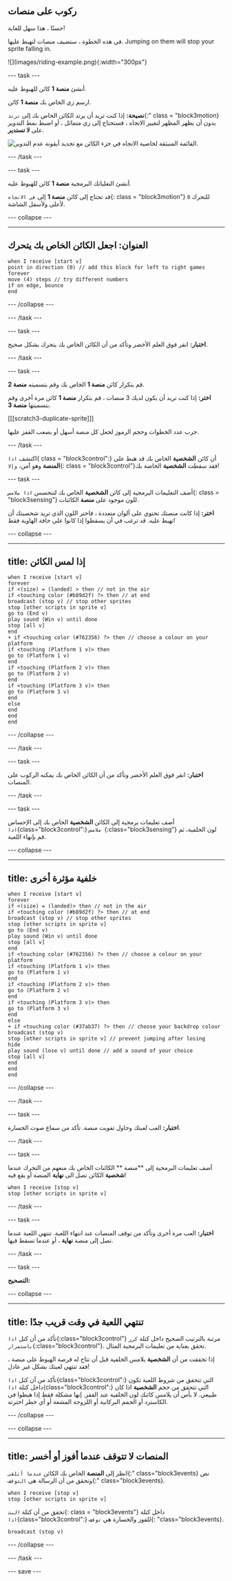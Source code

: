 ## ركوب على منصات

<div style="display: flex; flex-wrap: wrap">
<div style="flex-basis: 200px; flex-grow: 1; margin-right: 15px;">
حسنًا ، هذا سهل للغاية! 

في هذه الخطوة ، ستضيف منصات لتهبط عليها. Jumping on them will stop your sprite falling in. 
</div>
<div>
![](images/riding-example.png){:width="300px"}
</div>
</div>

--- task ---

أنشئ **منصة 1** كائن للهبوط عليه.

ارسم زي الخاص بك **منصة 1** كائن.

**نصيحة:** إذا كنت تريد أن يرتد الكائن الخاص بك إلى `ترتد`{:" class = "block3motion} بدون أن يظهر المظهر لتغيير الاتجاه ، فستحتاج إلى زي متماثل ، أو اضبط نمط التدوير على **لا تستدير**.

![القائمة المنبثقة لخاصية الاتجاه في جزء الكائن مع تحديد أيقونة عدم التدوير.](images/dont-rotate.png)

--- /task ---

--- task ---

أنشئ التعلياتك البرمجية **منصة 1** كائن للهبوط عليه.

قد تحتاج إلى كائن **منصة 1** إلى `في الاتجاه`{: class = "block3motion"} `0` للتحرك لأعلى ولأسفل الشاشة.

--- collapse ---

---
العنوان: اجعل الكائن الخاص بك يتحرك
---

```blocks3
when I receive [start v]
point in direction (0) // add this block for left to right games
forever
move (4) steps // try different numbers
if on edge, bounce
end
```

--- /collapse ---

--- /task ---

--- task ---

**اختبار:** انقر فوق العلم الأخضر وتأكد من أن الكائن الخاص بك يتحرك بشكل صحيح.

--- /task ---

--- task ---

قم بتكرار كائن **منصة 1** الخاص بك وقم بتسميته **منصة 2**.

**اختر:** إذا كنت تريد أن يكون لديك 3 منصات ، قم بتكرار **منصة 1** كائن مرة أخرى وقم بتسميتها **منصة 3**.

[[[scratch3-duplicate-sprite]]]

جرب عدد الخطوات وحجم الرموز لجعل كل منصة أسهل أو يصعب القفز عليها.

--- /task ---

اكتشف `اذا`{ class = "block3control":} أن كائن **الشخصية** الخاص بك قد هبط على **المنصة** وهو آمن، `وإلا`{: class = "block3control"}فقد سقطت **الشخصية** الخاصة بك!

--- task ---

أضف التعليمات البرمجية إلى كائن **الشخصية** الخاص بك لتتحسس `اذا ملامس`{: class = "block3sensing"} للون موجود على **منصة** الكائنات.

**اختر:** إذا كانت منصتك تحتوي على ألوان متعددة ، فاختر اللون الذي تريد شخصيتك أن تهبط عليه. قد ترغب في أن يسقطوا إذا كانوا على حافة الهاوية فقط!

--- collapse ---

---
title: إذا لمس الكائن
---

```blocks3
when I receive [start v]
forever
if <(size) = (landed) > then // not in the air
if <touching color (#b89d2f) ?> then // at end
broadcast (stop v) // stop other sprites
stop [other scripts in sprite v]
go to (End v)
play sound (Win v) until done
stop [all v]
end
+ if <touching color (#762356) ?> then // choose a colour on your platform
if <touching (Platform 1 v)> then
go to (Platform 1 v)
end
if <touching (Platform 2 v)> then
go to (Platform 2 v)
end
if <touching (Platform 3 v)> then
go to (Platform 3 v)
end
else
end
end
end
```

--- /collapse ---

--- /task ---

--- task ---

**اختبار:** انقر فوق العلم الأخضر وتأكد من أن الكائن الخاص بك يمكنه الركوب على المنصات.

--- /task ---

--- task ---

أضف تعليمات برمجية إلى الكائن **الشخصية** الخاص بك إلى الإحساس `اذا`{class="block3control":} `ملامس `{:class="block3sensing"} لون الخلفية، ثم قم بإنهاء اللعبة.

--- collapse ---

---
title: خلفية مؤثرة أخرى
---

```blocks3
when I receive [start v]
forever
if <(size) = (landed)> then // not in the air
if <touching color (#b89d2f) ?> then // at end
broadcast (stop v) // stop other sprites
stop [other scripts in sprite v] 
go to (End v)
play sound (Win v) until done
stop [all v]
end
if <touching color (#762356) ?> then // choose a colour on your platform
if <touching (Platform 1 v)> then
go to (Platform 1 v)
end
if <touching (Platform 2 v)> then
go to (Platform 2 v)
end
if <touching (Platform 3 v)> then
go to (Platform 3 v)
end
else
+ if <touching color (#37ab37) ?> then // choose your backdrop colour
broadcast (stop v)
stop [other scripts in sprite v] // prevent jumping after losing
hide
play sound (lose v) until done // add a sound of your choice
stop [all v]
end
end
end
```

--- /collapse ---

--- /task ---

--- task ---

**اختبار:** العب لعبتك وحاول تفويت منصة. تأكد من سماع صوت الخسارة.

--- /task ---

--- task ---

أضف تعليمات البرمحية إلى **منصة ** الكائنات الخاص بك منعهم من التحرك عندما **شخصية** الكائن تصل الى **نهاية** المنصة أو يقع فيه!

```blocks3
when I receive [stop v]
stop [other scripts in sprite v]
```

--- /task ---

--- task ---

**اختبار:** العب مرة أخرى وتأكد من توقف المنصات عند انتهاء اللعبة. تنتهي اللعبة عندما تصل إلى منصة **نهاية** ، أو عندما تسقط فيها.

--- /task ---

--- task ---

**التصحيح:**

--- collapse ---

---
title: تنتهي اللعبة في وقت قريب جدًا
---

تأكد من أن كتل `اذا`{:class="block3control"} مرتبة بالترتيب الصحيح داخل كتلة `كرر باستمرار`{:class="block3control"}. تحقق بعناية من تعليمات البرمجية المثال.

إذا تحققت من أن **الشخصية** يلامس الخلفية قبل أن تتاح له فرصة الهبوط على منصة ، فقد تنتهي لعبتك بشكل غير عادل!

تأكد من أن كتل `اذا`{class="block3control":} التي تتحقق من شروط اللعبة تكون داخل كتلة `اذا`{class="block3control":} التي تتحقق من حجم **الشخصية** اذا كان طبيعي. لا بأس أن يلامس كائنك لون الخلفية عند القفز. إنها مشكلة فقط إذا هبطوا في الكاسترد أو الحمم البركانية أو اللزوجة المشعة أو أي خطر اخترته.

--- /collapse ---

--- collapse ---

---
title: المنصات لا تتوقف عندما أفوز أو أخسر
---

انظر إلى **المنصة** الخاص بك الكائن `عندما أتلقى`{:" class="block3events}
نص وتحقق من أن الرسالة هي `التوقف`{:" class="block3events}.

```blocks3
when I receive [stop v]
stop [other scripts in sprite v]
```
تحقق من أن كتلة `البث`{: class = "block3events"}
 داخل كتلة `اذا`{class="block3control":} للفوز والخسارة هي `توقف`{: "class="block3events}.

```blocks3
broadcast (stop v)
```

--- /collapse ---

--- /task ---

--- save ---
